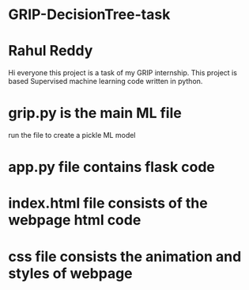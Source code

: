 # GRIP-DecisionTree-task
# Rahul Reddy

Hi everyone this project is a task of my GRIP internship.
This project is based Supervised machine learning code written in python.


# grip.py is the main ML file 
run the file to create a pickle ML model
# app.py file contains flask code 
# index.html file consists of the webpage html code
# css file consists the animation and styles of webpage
